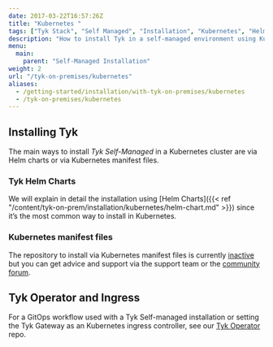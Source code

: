 ```yaml
---
date: 2017-03-22T16:57:26Z
title: "Kubernetes "
tags: ["Tyk Stack", "Self Managed", "Installation", "Kubernetes", "Helm Chart", "Tyk Operator"]
description: "How to install Tyk in a self-managed environment using Kubernetes"
menu:
  main:
    parent: "Self-Managed Installation"
weight: 2
url: "/tyk-on-premises/kubernetes"
aliases:
  - /getting-started/installation/with-tyk-on-premises/kubernetes
  - /tyk-on-premises/kubernetes
---
```


## Installing Tyk

The main ways to install *Tyk Self-Managed* in a Kubernetes cluster are via Helm charts or via Kubernetes manifest files.

### Tyk Helm Charts

We will explain in detail the installation using [Helm Charts]({{< ref "/content/tyk-on-prem/installation/kubernetes/helm-chart.md" >}})
since it’s the most common way to install in Kubernetes.

### Kubernetes manifest files

The repository to install via Kubernetes manifest files is currently [inactive](https://github.com/TykTechnologies/tyk-k8s) 
but you can get advice and support via the support team or the [community forum](https://community.tyk.io/).

## Tyk Operator and Ingress 

For a GitOps workflow used with a Tyk Self-managed installation or setting the Tyk Gateway as an Kubernetes ingress controller, 
see our [Tyk Operator](https://github.com/TykTechnologies/tyk-operator) repo. 

